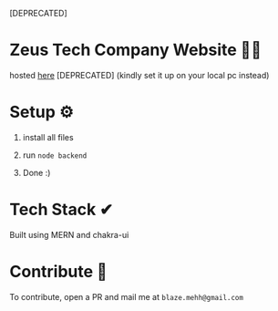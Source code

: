 [DEPRECATED]

# Zeus Tech Company Website 🐱‍👤

hosted [here](https://ztdevs.herokuapp.com/) [DEPRECATED] (kindly set it up on your local pc instead)

# Setup ⚙

1) install all files

2) run ```node backend```

3) Done :)

# Tech Stack ✔

Built using MERN and chakra-ui

# Contribute 👾

To contribute, open a PR and mail me at ```blaze.mehh@gmail.com```
